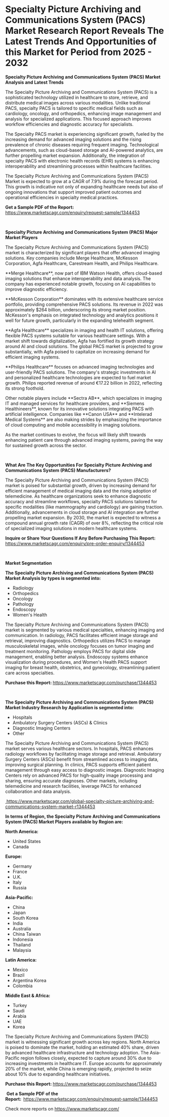 <p><h1>Specialty Picture Archiving and Communications System (PACS) Market Research Report Reveals The Latest Trends And Opportunities of this Market for Period from 2025 - 2032</h1></p><p><strong>Specialty Picture Archiving and Communications System (PACS) Market Analysis and Latest Trends</strong></p>
<p><p>The Specialty Picture Archiving and Communications System (PACS) is a sophisticated technology utilized in healthcare to store, retrieve, and distribute medical images across various modalities. Unlike traditional PACS, specialty PACS is tailored to specific medical fields such as cardiology, oncology, and orthopedics, enhancing image management and analysis for specialized applications. This focused approach improves workflow efficiencies and diagnostic accuracy for specialists.</p><p>The Specialty PACS market is experiencing significant growth, fueled by the increasing demand for advanced imaging solutions and the rising prevalence of chronic diseases requiring frequent imaging. Technological advancements, such as cloud-based storage and AI-powered analytics, are further propelling market expansion. Additionally, the integration of specialty PACS with electronic health records (EHR) systems is enhancing interoperability and streamlining processes within healthcare facilities.</p><p>The Specialty Picture Archiving and Communications System (PACS) Market is expected to grow at a CAGR of 7.9% during the forecast period. This growth is indicative not only of expanding healthcare needs but also of ongoing innovations that support improved patient outcomes and operational efficiencies in specialty medical practices.</p></p>
<p><strong>Get a Sample PDF of the Report:&nbsp;</strong> <a href="https://www.marketscagr.com/enquiry/request-sample/1344453?utm_campaign=2281&utm_medium=2&utm_source=Github&utm_content=ia&utm_term=03032025&utm_id=specialty-picture-archiving-and-communications-system-pacs">https://www.marketscagr.com/enquiry/request-sample/1344453</a></p>
<p>&nbsp;</p>
<p><strong>Specialty Picture Archiving and Communications System (PACS) Major Market Players</strong></p>
<p><p>The Specialty Picture Archiving and Communications System (PACS) market is characterized by significant players that offer advanced imaging solutions. Key companies include Merge Healthcare, McKesson Corporation, Agfa Healthcare, Carestream Health, and Philips Healthcare. </p><p>**Merge Healthcare**, now part of IBM Watson Health, offers cloud-based imaging solutions that enhance interoperability and data analysis. The company has experienced notable growth, focusing on AI capabilities to improve diagnostic efficiency. </p><p>**McKesson Corporation** dominates with its extensive healthcare service portfolio, providing comprehensive PACS solutions. Its revenue in 2022 was approximately $264 billion, underscoring its strong market position. McKesson's emphasis on integrated technology and analytics positions it well for future growth, particularly in the expanding telehealth segment.</p><p>**Agfa Healthcare** specializes in imaging and health IT solutions, offering flexible PACS systems suitable for various healthcare settings. With a market shift towards digitalization, Agfa has fortified its growth strategy around AI and cloud solutions. The global PACS market is projected to grow substantially, with Agfa poised to capitalize on increasing demand for efficient imaging systems.</p><p>**Philips Healthcare** focuses on advanced imaging technologies and user-friendly PACS solutions. The company's strategic investments in AI and personalized healthcare technologies are expected to fuel market growth. Philips reported revenue of around €17.22 billion in 2022, reflecting its strong foothold.</p><p>Other notable players include **Sectra AB**, which specializes in imaging IT and managed services for healthcare providers, and **Siemens Healthineers**, known for its innovative solutions integrating PACS with artificial intelligence. Companies like **Canon USA** and **Intelerad Medical Systems** are also making strides by emphasizing the importance of cloud computing and mobile accessibility in imaging solutions. </p><p>As the market continues to evolve, the focus will likely shift towards enhancing patient care through advanced imaging systems, paving the way for sustained growth across the sector.</p></p>
<p>&nbsp;</p>
<p><strong>What Are The Key Opportunities For Specialty Picture Archiving and Communications System (PACS) Manufacturers?</strong></p>
<p><p>The Specialty Picture Archiving and Communications System (PACS) market is poised for substantial growth, driven by increasing demand for efficient management of medical imaging data and the rising adoption of telemedicine. As healthcare organizations seek to enhance diagnostic accuracy and streamline workflows, specialty PACS solutions tailored for specific modalities (like mammography and cardiology) are gaining traction. Additionally, advancements in cloud storage and AI integration are further propelling market expansion. By 2030, the market is expected to witness a compound annual growth rate (CAGR) of over 8%, reflecting the critical role of specialized imaging solutions in modern healthcare systems.</p></p>
<p><strong>Inquire or Share Your Questions If Any Before Purchasing This Report:</strong> <a href="https://www.marketscagr.com/enquiry/pre-order-enquiry/1344453?utm_campaign=2281&utm_medium=2&utm_source=Github&utm_content=ia&utm_term=03032025&utm_id=specialty-picture-archiving-and-communications-system-pacs">https://www.marketscagr.com/enquiry/pre-order-enquiry/1344453</a></p>
<p>&nbsp;</p>
<p><strong>Market Segmentation</strong></p>
<p><strong>The Specialty Picture Archiving and Communications System (PACS) Market Analysis by types is segmented into:</strong></p>
<p><ul><li>Radiology</li><li>Orthopedics</li><li>Oncology</li><li>Pathology</li><li>Endoscopy</li><li>Women's Health</li></ul></p>
<p><p>The Specialty Picture Archiving and Communications System (PACS) market is segmented by various medical specialties, enhancing imaging and communication. In radiology, PACS facilitates efficient image storage and retrieval, improving diagnostics. Orthopedics utilizes PACS to manage musculoskeletal images, while oncology focuses on tumor imaging and treatment monitoring. Pathology employs PACS for digital slide management, enabling better analysis. Endoscopy systems enhance visualization during procedures, and Women's Health PACS support imaging for breast health, obstetrics, and gynecology, streamlining patient care across specialties.</p></p>
<p><strong>Purchase this Report:&nbsp;</strong><a href="https://www.marketscagr.com/purchase/1344453?utm_campaign=2281&utm_medium=2&utm_source=Github&utm_content=ia&utm_term=03032025&utm_id=specialty-picture-archiving-and-communications-system-pacs">https://www.marketscagr.com/purchase/1344453</a></p>
<p>&nbsp;</p>
<p><strong>The Specialty Picture Archiving and Communications System (PACS) Market Industry Research by Application is segmented into:</strong></p>
<p><ul><li>Hospitals</li><li>Ambulatory Surgery Centers (ASCs) & Clinics</li><li>Diagnostic Imaging Centers</li><li>Other</li></ul></p>
<p><p>The Specialty Picture Archiving and Communications System (PACS) market serves various healthcare sectors. In hospitals, PACS enhances radiology workflows by facilitating image storage and retrieval. Ambulatory Surgery Centers (ASCs) benefit from streamlined access to imaging data, improving surgical planning. In clinics, PACS supports efficient patient management through easy access to diagnostic images. Diagnostic Imaging Centers rely on advanced PACS for high-quality image processing and sharing, ensuring accurate diagnoses. Other markets, including telemedicine and research facilities, leverage PACS for enhanced collaboration and data analysis.</p></p>
<p><a href="https://www.marketscagr.com/global-specialty-picture-archiving-and-communications-system-market-r1344453?utm_campaign=2281&utm_medium=2&utm_source=Github&utm_content=ia&utm_term=03032025&utm_id=specialty-picture-archiving-and-communications-system-pacs">&nbsp;https://www.marketscagr.com/global-specialty-picture-archiving-and-communications-system-market-r1344453</a></p>
<p><strong>In terms of Region, the Specialty Picture Archiving and Communications System (PACS) Market Players available by Region are:</strong></p>
<p>
    <p> <strong> North America: </strong>
        <ul>
            <li>United States</li>
            <li>Canada</li>
        </ul>
        </p> 
    <p> <strong> Europe: </strong>
        <ul>
            <li>Germany</li>
            <li>France</li>
            <li>U.K.</li>
            <li>Italy</li>
            <li>Russia</li>
        </ul>
        </p> 
    <p> <strong> Asia-Pacific: </strong>
        <ul>
            <li>China</li>
            <li>Japan</li>
            <li>South Korea</li>
            <li>India</li>
            <li>Australia</li>
            <li>China Taiwan</li>
            <li>Indonesia</li>
            <li>Thailand</li>
            <li>Malaysia</li>
        </ul>
        </p> 
    <p> <strong> Latin America: </strong>
        <ul>
            <li>Mexico</li>
            <li>Brazil</li>
            <li>Argentina Korea</li>
            <li>Colombia</li>
        </ul>
        </p> 
    <p> <strong> Middle East & Africa: </strong>
        <ul>
            <li>Turkey</li>
            <li>Saudi</li>
            <li>Arabia</li>
            <li>UAE</li>
            <li>Korea</li>
        </ul>
    </p>
    </p>
<p><p>The Specialty Picture Archiving and Communications System (PACS) market is witnessing significant growth across key regions. North America is poised to dominate the market, holding an estimated 40% share, driven by advanced healthcare infrastructure and technology adoption. The Asia-Pacific region follows closely, expected to capture around 30% due to increasing investments in healthcare IT. Europe accounts for approximately 20% of the market, while China is emerging rapidly, projected to seize about 10% due to expanding healthcare initiatives.</p></p>
<p><strong>Purchase this Report: </strong><a href="https://www.marketscagr.com/purchase/1344453?utm_campaign=2281&utm_medium=2&utm_source=Github&utm_content=ia&utm_term=03032025&utm_id=specialty-picture-archiving-and-communications-system-pacs">https://www.marketscagr.com/purchase/1344453</a></p>
<p>&nbsp;<strong>Get a Sample PDF of the Report:&nbsp;&nbsp;</strong><a href="https://www.marketscagr.com/enquiry/request-sample/1344453?utm_campaign=2281&utm_medium=2&utm_source=Github&utm_content=ia&utm_term=03032025&utm_id=specialty-picture-archiving-and-communications-system-pacs">https://www.marketscagr.com/enquiry/request-sample/1344453</a></p>
<p><strong></strong></p>
<p>Check more reports on <a href="https://www.marketscagr.com/?utm_campaign=2281&utm_medium=2&utm_source=Github&utm_content=ia&utm_term=03032025&utm_id=specialty-picture-archiving-and-communications-system-pacs">https://www.marketscagr.com/</a></p>